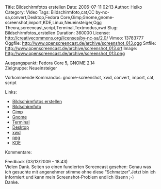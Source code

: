 Title: Bildschirmfotos erstellen
Date: 2006-07-11 02:13
Author: Heiko
Category: Video
Tags: Bildschirmfoto,cat,CC by-nc-sa,convert,Desktop,Fedora Core,Gimp,Gnome,gnome-screenshot,import,KDE,Linux,Neueinsteiger,Ogg Theora,screencast,script,Terminal,Textmodus,xwd
Slug: Bildschirmfotos_erstellen
Duration: 360000
License: http://creativecommons.org/licenses/by-nc-sa/2.0/
Vimeo: 13783777
Oggfile: http://www.openscreencast.de/archive/screenshot_013.ogg
Srtfile: http://www.openscreencast.de/archive/screenshot_013.srt
Image: http://www.openscreencast.de/archive/screenshot_013.png

Ausgangspunkt: Fedora Core 5, GNOME 2.14  
Zielgruppe: Neueinsteiger  

Vorkommende Kommandos: gnome-screenshot, xwd, convert, import, cat, script

Links:

  * [Bildschirmfotos erstellen](http://www.linuxwiki.de/BildschirmFoto?highlight=%28Bildschirmfoto%29)
  * [Bildschirmfoto](http://de.wikipedia.org/wiki/Bildschirmfoto)
  * [Gimp](http://de.wikipedia.org/wiki/GIMP)
  * [Gnome](http://de.wikipedia.org/wiki/GNOME)
  * [Terminal](http://de.wikipedia.org/wiki/Terminalemulation)
  * [Desktop](http://de.wikipedia.org/wiki/Desktop_%28EDV%29)
  * [xwd](http://en.wikipedia.org/wiki/Xwd)
  * [png](http://de.wikipedia.org/wiki/Png)
  * [KDE](http://de.wikipedia.org/wiki/Kde)

Kommentare:

Feedback (03/13/2009 - 18:43)  
Vielen Dank. Selten so einen fundierten Screencast gesehen: Genau was ich
gesuchte mit angenehmer stimme ohne diese "Schmatzer".Jetzt bin ich informiert
und kann mein Screenshot-Problem endlich lösenn ;-)  
Danke.

